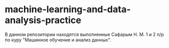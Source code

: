 # machine-learning-and-data-analysis-practice
В данном репозитории находятся выполненные Сафарым Н. М. 1 и 2 л/р по куру "Машинное обучение и анализ данных".